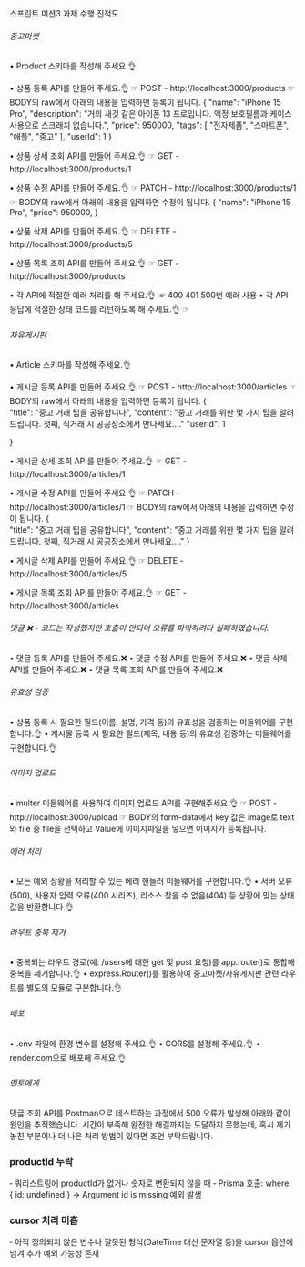 스프린트 미션3 과제 수행 진척도

###### 중고마켓
• Product 스키마를 작성해 주세요.👌

• 상품 등록 API를 만들어 주세요.👌
  ☞ POST - http://localhost:3000/products
  ☞ BODY의 raw에서 아래의 내용을 입력하면 등록이 됩니다.
    {
      "name": "iPhone 15 Pro",
      "description": "거의 새것 같은 아이폰 13 프로입니다. 액정 보호필름과 케이스 사용으로 스크래치 없습니다.",
      "price": 950000,
      "tags": [
          "전자제품",
          "스마트폰",
          "애플",
          "중고"
      ],
      "userId": 1
    }  

• 상품 상세 조회 API를 만들어 주세요.👌
  ☞ GET - http://localhost:3000/products/1

• 상품 수정 API를 만들어 주세요.👌
  ☞ PATCH - http://localhost:3000/products/1
  ☞ BODY의 raw에서 아래의 내용을 입력하면 수정이 됩니다.
    {
      "name": "iPhone 15 Pro",
      "price": 950000,
    }

• 상품 삭제 API를 만들어 주세요.👌
  ☞ DELETE - http://localhost:3000/products/5

• 상품 목록 조회 API를 만들어 주세요.👌
  ☞ GET - http://localhost:3000/products

• 각 API에 적절한 에러 처리를 해 주세요.👌
  ☞ 400 401 500번 에러 사용
• 각 API 응답에 적절한 상태 코드를 리턴하도록 해 주세요.👌
  ☞ 


###### 자유게시판
• Article 스키마를 작성해 주세요.👌

• 게시글 등록 API를 만들어 주세요.👌
  ☞ POST - http://localhost:3000/articles
  ☞ BODY의 raw에서 아래의 내용을 입력하면 등록이 됩니다.
  {    
    "title": "중고 거래 팁을 공유합니다",
    "content": "중고 거래를 위한 몇 가지 팁을 알려드립니다. 첫째, 직거래 시 공공장소에서 만나세요.…"
    "userId": 1
    
  }

• 게시글 상세 조회 API를 만들어 주세요.👌
  ☞ GET - http://localhost:3000/articles/1

• 게시글 수정 API를 만들어 주세요.👌
  ☞ PATCH - http://localhost:3000/articles/1
  ☞ BODY의 raw에서 아래의 내용을 입력하면 수정이 됩니다.
  {    
    "title": "중고 거래 팁을 공유합니다",
    "content": "중고 거래를 위한 몇 가지 팁을 알려드립니다. 첫째, 직거래 시 공공장소에서 만나세요.…"
  }

• 게시글 삭제 API를 만들어 주세요.👌
  ☞ DELETE - http://localhost:3000/articles/5

• 게시글 목록 조회 API를 만들어 주세요.👌
  ☞ GET - http://localhost:3000/articles


###### 댓글 ❌ - 코드는 작성했지만 호출이 안되어 오류를 파악하려다 실패하였습니다.
• 댓글 등록 API를 만들어 주세요.❌
• 댓글 수정 API를 만들어 주세요.❌
• 댓글 삭제 API를 만들어 주세요.❌
• 댓글 목록 조회 API를 만들어 주세요.❌


###### 유효성 검증
• 상품 등록 시 필요한 필드(이름, 설명, 가격 등)의 유효성을 검증하는 미들웨어를 구현합니다.👌
• 게시물 등록 시 필요한 필드(제목, 내용 등)의 유효성 검증하는 미들웨어를 구현합니다.👌


###### 이미지 업로드
• multer 미들웨어를 사용하여 이미지 업로드 API를 구현해주세요.👌
  ☞ POST - http://localhost:3000/upload
  ☞ BODY의 form-data에서
    key 값은 image로 text와 file 중 file을 선택하고
    Value에 이미지파일을 넣으면 이미지가 등록됩니다.


###### 에러 처리
• 모든 예외 상황을 처리할 수 있는 에러 핸들러 미들웨어를 구현합니다.👌
• 서버 오류(500), 사용자 입력 오류(400 시리즈), 리소스 찾을 수 없음(404) 등 
  상황에 맞는 상태값을 반환합니다.👌


###### 라우트 중복 제거
• 중복되는 라우트 경로(예: /users에 대한 get 및 post 요청)를 
  app.route()로 통합해 중복을 제거합니다.👌
• express.Router()를 활용하여 중고마켓/자유게시판 관련 라우트를 별도의 모듈로 구분합니다.👌


###### 배포
• .env 파일에 환경 변수를 설정해 주세요.👌
• CORS를 설정해 주세요.👌
• render.com으로 배포해 주세요.👌

###### 멘토에게
댓글 조회 API를 Postman으로 테스트하는 과정에서 500 오류가 발생해 아래와 같이 원인을 추적했습니다. 
시간이 부족해 완전한 해결까지는 도달하지 못했는데, 혹시 제가 놓친 부분이나 더 나은 처리 방법이 있다면 조언 부탁드립니다.

### productId 누락
‑ 쿼리스트링에 productId가 없거나 숫자로 변환되지 않을 때
‑ Prisma 호출: where: { id: undefined } → Argument id is missing 예외 발생

### cursor 처리 미흡
‑ 아직 정의되지 않은 변수나 잘못된 형식(DateTime 대신 문자열 등)을 cursor 옵션에 넘겨 추가 예외 가능성 존재
